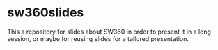 # sw360slides
This a repository for slides about SW360 in order to present it in a long session, or maybe for reusing slides for a tailored presentation.
